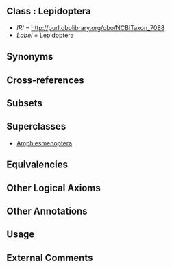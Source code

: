 
## Class : Lepidoptera

 * *IRI* = http://purl.obolibrary.org/obo/NCBITaxon_7088
 * *Label* = Lepidoptera

## Synonyms


## Cross-references


## Subsets


## Superclasses

 * [Amphiesmenoptera](../../NCBITaxon/04/NCBITaxon_85604.md)

## Equivalencies


## Other Logical Axioms


## Other Annotations


## Usage


## External Comments

